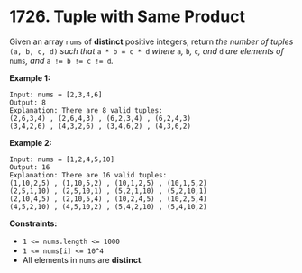 # 1726. Tuple with Same Product

Given an array `nums` of **distinct** positive integers, return *the number of tuples* `(a, b, c, d)` *such that* `a * b = c * d` *where* `a`*,* `b`*,* `c`*, and* `d` *are elements of* `nums`*, and* `a != b != c != d`*.*

**Example 1:**

```()
Input: nums = [2,3,4,6]
Output: 8
Explanation: There are 8 valid tuples:
(2,6,3,4) , (2,6,4,3) , (6,2,3,4) , (6,2,4,3)
(3,4,2,6) , (4,3,2,6) , (3,4,6,2) , (4,3,6,2)
```

**Example 2:**

```()
Input: nums = [1,2,4,5,10]
Output: 16
Explanation: There are 16 valid tuples:
(1,10,2,5) , (1,10,5,2) , (10,1,2,5) , (10,1,5,2)
(2,5,1,10) , (2,5,10,1) , (5,2,1,10) , (5,2,10,1)
(2,10,4,5) , (2,10,5,4) , (10,2,4,5) , (10,2,5,4)
(4,5,2,10) , (4,5,10,2) , (5,4,2,10) , (5,4,10,2)
```

**Constraints:**

- `1 <= nums.length <= 1000`
- `1 <= nums[i] <= 10^4`
- All elements in `nums` are **distinct**.
